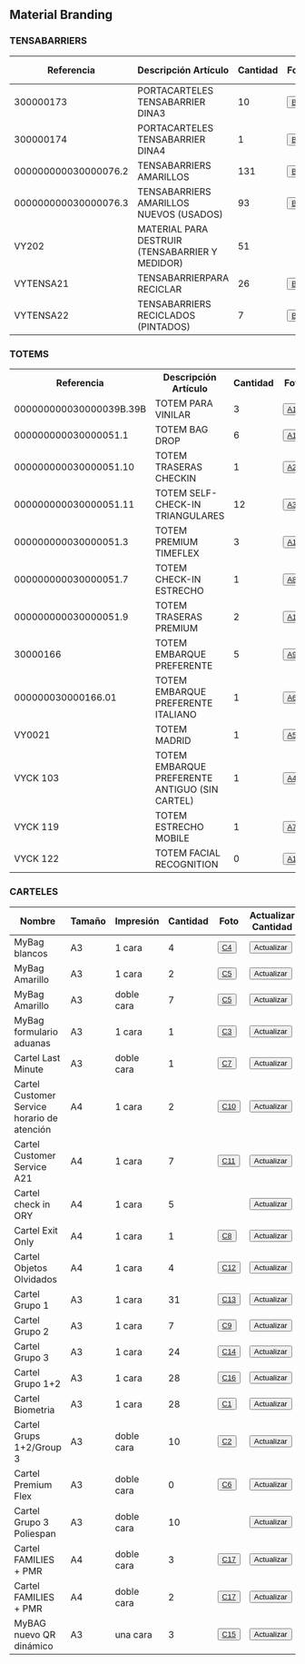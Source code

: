 <html lang="es">
<head>
<html lang="es">
<head>
<script>
        function actualizarCantidad(numeroFila) {
            var nuevaCantidad = prompt("Ingrese la nueva cantidad:");
            if (nuevaCantidad !== null && !isNaN(nuevaCantidad) && nuevaCantidad !== "") {
                    var cantidadId = 'cantidad' + numeroFila;
                    document.getElementById('cantidad' + numeroFila).textContent = nuevaCantidad;
                    localStorage.setItem(cantidadId, nuevaCantidad);
          } else {
             alert("Por favor, ingrese un número válido para la cantidad.");
          }
     }
function cargarCantidades() {
 for (var i = 1; i <= 40; i++) {
      var cantidadId = 'cantidad' + i;
                var cantidadGuardada = localStorage.getItem(cantidadId);
                if (cantidadGuardada !== null) {
                    document.getElementById(cantidadId).textContent = cantidadGuardada;
               }
            }
    }document.addEventListener('DOMContentLoaded', cargarCantidades);
  function generarExcel() {
            var data = [];
            var headers = ["Referencia", "Descripción Artículo", "Cantidad", "Foto"];
            data.push(headers);
var rows = document.querySelectorAll("tbody tr");
            rows.forEach((row, index) => {
                var referencia = row.cells[0].textContent;
                var descripcion = row.cells[1].textContent;
                var cantidad = row.cells[2].textContent;
                var foto = row.cells[3].querySelector("a").href;
                data.push([referencia, descripcion, cantidad, foto]);
            });
var wb = XLSX.utils.book_new();
            var ws = XLSX.utils.aoa_to_sheet(data);
            XLSX.utils.book_append_sheet(wb, ws, "Material Branding");
XLSX.writeFile(wb, "Material_Branding.xlsx");
        }
document.addEventListener('DOMContentLoaded', cargarCantidades);  
</script>
</head>
<body>
<h2>Material Branding</h2>
<table>
  <thead>
    <tr>
      <th>Referencia</th>
      <th>Descripción Artículo</th>
      <th>Cantidad</th>
      <th>Foto</th>
      <th>Actualizar Cantidad</th>
 </tr>
  </thead>
  <tbody>
  <tr><h3>TENSABARRIERS</h3></tr> 
  <td>300000173</td>
      <td>PORTACARTELES TENSABARRIER DINA3</td>
     <td id="cantidad1">10</td>
<td><button onclick="window.open"><a href="Fotos/B1.JPG" target="_blank">B1</a></button></td>
<td><button onclick="actualizarCantidad(1)">Actualizar</button></td>
    <tr>
      <td>300000174</td>
      <td>PORTACARTELES TENSABARRIER DINA4</td>
      <td id="cantidad2">1</td>
     <td><button onclick="window.open"><a href="Fotos/B3.JPG" target="_blank">B3</a></button></td>
     <td><button onclick="actualizarCantidad(2)">Actualizar</button></td>
</tr>
    <tr>
        <td>000000000030000076.2</td>
        <td>TENSABARRIERS AMARILLOS</td>
        <td id="cantidad3">131</td>
      <td><button onclick="window.open"><a href="Fotos/B4.JPG" target="_blank">B4</a></button></td>
    <td><button onclick="actualizarCantidad(3)">Actualizar</button></td>
</tr>
    <tr>
        <td>000000000030000076.3</td>
        <td>TENSABARRIERS AMARILLOS NUEVOS (USADOS)</td>
        <td id="cantidad4">93</td>
        <td><button onclick="window.open"><a href="Fotos/B5.JPG" target="_blank">B5</a></button></td>
   <td><button onclick="actualizarCantidad(4)">Actualizar</button></td> 
</tr>
    <tr>
        <td>VY202</td>
        <td>MATERIAL PARA DESTRUIR (TENSABARRIER Y MEDIDOR)</td>
     <td id="cantidad5">51</td>
<td></td>
        <td><button onclick="actualizarCantidad(5)">Actualizar</button></td>
    </tr>
    <tr>
        <td>VYTENSA21</td>
        <td>TENSABARRIERPARA RECICLAR</td>
<td id="cantidad6">26</td>
        <td><button onclick="window.open"><a href="Fotos/B6.JPG" target="_blank">B6</a></button></td>
<td><button onclick="actualizarCantidad(6)">Actualizar</button></td>
    </tr>
    <tr>
        <td>VYTENSA22</td>
        <td>TENSABARRIERS RECICLADOS (PINTADOS)</td>
<td id="cantidad7">7</td>
        <td><button onclick="window.open"><a href="Fotos/B7.JPG" target="_blank">B7</a></button></td>
<td><button onclick="actualizarCantidad(7)">Actualizar</button></td>    
</tr>
<table>
  <h3>TOTEMS</h3>
<tr>
    <th>Referencia</th>
    <th>Descripción Artículo</th>
    <th>Cantidad</th>
    <th>Foto</th>
    <th>Actualizar Cantidad</th>
</tr>
<tr>
<td>000000000030000039B.39B</td>
      <td>TOTEM PARA VINILAR</td>
<td id="cantidad8">3</td> 
     <td><button onclick="window.open"> <a href="Fotos/A11.JPG" target="_blank">A11</a> </button></td>
  <td><button onclick="actualizarCantidad(8)">Actualizar</button></td>
</tr>
    <tr>
      <td>000000000030000051.1</td>
      <td>TOTEM BAG DROP</td>
<td id="cantidad9">6</td>
      <td><button onclick="window.open"><a href="Fotos/A12.JPG" target="_blank">A12</a></button></td>
 <td><button onclick="actualizarCantidad(9)">Actualizar</button></td>
    </tr>
    <tr>
        <td>000000000030000051.10</td>
        <td>TOTEM TRASERAS CHECKIN</td>
<td id="cantidad10">1</td>
        <td><button onclick="window.open"><a href="Fotos/A2.JPG" target="_blank">A2</a></button></td>
<td><button onclick="actualizarCantidad(10)">Actualizar</button></td>
    </tr>
    <tr>
        <td>000000000030000051.11</td>
        <td>TOTEM SELF-CHECK-IN TRIANGULARES</td>
       <td id="cantidad11">12</td>
   <td><button onclick="window.open"><a href="Fotos/A3.JPG" target="_blank">A3</a></button></td>
   <td><button onclick="actualizarCantidad(11)">Actualizar</button></td> 
</tr>
    <tr>
        <td>000000000030000051.3</td>
        <td>TOTEM PREMIUM TIMEFLEX</td>
        <td id="cantidad12">3</td>
     <td><button onclick="window.open"><a href="Fotos/A13.JPG" target="_blank">A13</a></button></td>
   <td><button onclick="actualizarCantidad(12)">Actualizar</button></td>
 </tr>
    <tr>
        <td>000000000030000051.7</td>
        <td>TOTEM CHECK-IN ESTRECHO</td>
       <td id="cantidad13">1</td>
       <td><button onclick="window.open"><a href="Fotos/A8.JPG" target="_blank">A8</a></button></td>
    <td><button onclick="actualizarCantidad(13)">Actualizar</button></td>
    </tr>
    <tr>
        <td>000000000030000051.9</td>
        <td>TOTEM TRASERAS PREMIUM</td>
      <td id="cantidad14">2</td>
       <td><button onclick="window.open"><a href="Fotos/A1.JPG" target="_blank">A1</a></button></td>
    <td><button onclick="actualizarCantidad(14)">Actualizar</button></td>
    </tr>
    <tr>
        <td>30000166</td>
        <td>TOTEM EMBARQUE PREFERENTE</td>
       <td id="cantidad15">5</td>
       <td><button onclick="window.open"><a href="Fotos/A9.JPG" target="_blank">A9</a></button></td>
    <td><button onclick="actualizarCantidad(15)">Actualizar</button></td>
</tr>
    <tr>
        <td>000000030000166.01</td>
        <td>TOTEM EMBARQUE PREFERENTE ITALIANO</td>
       <td id="cantidad16">1</td>
       <td><button onclick="window.open"><a href="Fotos/A6.JPG" target="_blank">A6</a></button></td>
    <td><button onclick="actualizarCantidad(16)">Actualizar</button></td>
</tr>
    <tr>
        <td>VY0021</td>
        <td>TOTEM MADRID</td>
        <td id="cantidad17">1</td>
       <td><button onclick="window.open"><a href="Fotos/A5.JPG" target="_blank">A5</a></button></td>
    <td><button onclick="actualizarCantidad(17)">Actualizar</button></td>
    </tr>
    <tr>
        <td>VYCK 103</td>
        <td>TOTEM EMBARQUE PREFERENTE ANTIGUO (SIN CARTEL)</td>
        <td id="cantidad18">1</td>
        <td><button onclick="window.open"><a href="Fotos/A4.JPG" target="_blank">A4</a></button></td>
    <td><button onclick="actualizarCantidad(18)">Actualizar</button></td>
    </tr>
    <tr>
        <td>VYCK 119</td>
        <td>TOTEM ESTRECHO MOBILE</td>
      <td id="cantidad19">1</td>
     <td><button onclick="window.open"><a href="Fotos/A7.JPG" target="_blank">A7</a></button></td>
    <td><button onclick="actualizarCantidad(19)">Actualizar</button></td>
    </tr>
    <tr>
        <td>VYCK 122</td>
        <td>TOTEM FACIAL RECOGNITION</td>
      <td id="cantidad20">0</td>
        <td><button onclick="window.open"><a href="Fotos/A10.JPG" target="_blank">A10</a></button></td>
    <td><button onclick="actualizarCantidad(20)">Actualizar</button></td>
    </tr>
</table>
<table>
  <thead>
    <tr>
      <th>Nombre</th>
      <th>Tamaño</th>
      <th>Impresión</th>
      <th>Cantidad</th>
      <th>Foto</th>
      <th>Actualizar Cantidad</th>
 </tr>
  </thead>
  <tbody>
 <h3>CARTELES</h3> 
  <tr>
          <td>MyBag blancos</td>
      <td>A3</td>
<td>1 cara</td>
     <td id="cantidad21">4</td>
<td><button onclick="window.open"><a href="Fotos/C4.JPG" target="_blank">C4</a></button></td>
<td><button onclick="actualizarCantidad(21)">Actualizar</button></td>
</tr>
    <tr>
      <td>MyBag Amarillo</td>
      <td>A3</td>
    <td>1 cara</td>
      <td id="cantidad22">2</td>
     <td><button onclick="window.open"><a href="Fotos/C5.JPG" target="_blank">C5</a></button></td>
     <td><button onclick="actualizarCantidad(22)">Actualizar</button></td>
</tr>
    <tr>
        <td>MyBag Amarillo</td>
      <td>A3</td>
    <td>doble cara</td>
        <td id="cantidad23">7</td>
      <td><button onclick="window.open"><a href="Fotos/C5.JPG" target="_blank">C5</a></button></td>
    <td><button onclick="actualizarCantidad(23)">Actualizar</button></td>
</tr>
    <tr>
        <td>MyBag formulario aduanas</td>
      <td>A3</td>
    <td>1 cara</td>
        <td id="cantidad24">1</td>
        <td><button onclick="window.open"><a href="Fotos/C3.JPG" target="_blank">C3</a></button></td>
   <td><button onclick="actualizarCantidad(24)">Actualizar</button></td> 
</tr>
    <tr>
        <td>Cartel Last Minute</td>
      <td>A3</td>
    <td>doble cara</td>
     <td id="cantidad25">1</td>
<td><button onclick="window.open"><a href="Fotos/C7.JPG" target="_blank">C7</a></button></td>
<td><button onclick="actualizarCantidad(25)">Actualizar</button></td>
</tr>
<tr>
<td>Cartel Customer Service horario de atención</td>
<td>A4</td>
<td>1 cara</td>
<td id="cantidad26">2</td>
<td><button onclick="window.open"><a href="Fotos/C10.JPG" target="_blank">C10</a></button></td>
<td><button onclick="actualizarCantidad(26)">Actualizar</button></td>
</tr>
<tr>
<td>Cartel Customer Service A21 </td>
<td>A4</td>
<td>1 cara</td>
<td id="cantidad27">7</td>
<td><button onclick="window.open"><a href="Fotos/C11.JPG" target="_blank">C11</a></button></td>
<td><button onclick="actualizarCantidad(27)">Actualizar</button></td>    
</tr>
<tr>
<td>Cartel check in ORY</td>
      <td>A4</td>
    <td>1 cara</td>
<td id="cantidad28">5</td>
<td></td>
<td><button onclick="actualizarCantidad(28)">Actualizar</button></td>    
  </tr>
<tr>
<td>Cartel Exit Only</td>
      <td>A4</td>
    <td>1 cara</td>
<td id="cantidad29">1</td>
<td><button onclick="window.open"><a href="Fotos/C8.JPG" target="_blank">C8</a></button></td>
<td><button onclick="actualizarCantidad(29)">Actualizar</button></td>    
</tr>
<tr>
<td>Cartel Objetos Olvidados</td>
      <td>A4</td>
    <td>1 cara</td>
<td id="cantidad30">4</td>
<td><button onclick="window.open"><a href="Fotos/C12.JPG" target="_blank">C12</a></button></td>
<td><button onclick="actualizarCantidad(30)">Actualizar</button></td>
</tr>
<tr>
<td>Cartel Grupo 1</td>
      <td>A3</td>
    <td>1 cara</td>
<td id="cantidad31">31</td>
<td><button onclick="window.open"><a href="Fotos/C13.JPG" target="_blank">C13</a></button></td>
<td><button onclick="actualizarCantidad(31)">Actualizar</button></td>
</tr>
<tr>
<td>Cartel Grupo 2</td>
      <td>A3</td>
    <td>1 cara</td>
<td id="cantidad32">7</td>
<td><button onclick="window.open"><a href="Fotos/C9.JPG" target="_blank">C9</a></button></td>
<td><button onclick="actualizarCantidad(32)">Actualizar</button></td>
</tr>
<tr>
<td>Cartel Grupo 3</td>
      <td>A3</td>
    <td>1 cara</td>
<td id="cantidad33">24</td>
<td><button onclick="window.open"><a href="Fotos/C14.JPG" target="_blank">C14</a></button></td>
<td><button onclick="actualizarCantidad(33)">Actualizar</button></td>
</tr>
<tr>
<td>Cartel Grupo 1+2</td>
      <td>A3</td>
    <td>1 cara</td>
<td id="cantidad34">28</td>
<td><button onclick="window.open"><a href="Fotos/C16.JPG" target="_blank">C16</a></button></td>
<td><button onclick="actualizarCantidad(34)">Actualizar</button></td>
</tr>
<tr>
<td>Cartel Biometria</td>
      <td>A3</td>
    <td>1 cara</td>
<td id="cantidad35">28</td>
<td><button onclick="window.open"><a href="Fotos/C1.JPG" target="_blank">C1</a></button></td>
<td><button onclick="actualizarCantidad(35)">Actualizar</button></td>
</tr>
<tr>
<td>Cartel Grups 1+2/Group 3</td>
      <td>A3</td>
    <td>doble cara</td>
<td id="cantidad36">10</td>
<td><button onclick="window.open"><a href="Fotos/C2.JPG" target="_blank">C2</a></button></td>
<td><button onclick="actualizarCantidad(36)">Actualizar</button></td>
</tr>
<tr>
<td>Cartel Premium Flex</td>
      <td>A3</td>
    <td>doble cara </td>
<td id="cantidad37">0</td>
<td><button onclick="window.open"><a href="Fotos/C6.JPG" target="_blank">C6</a></button></td>
<td><button onclick="actualizarCantidad(37)">Actualizar</button></td>
</tr>
<tr>
<td>Cartel Grupo 3 Poliespan</td>
      <td>A3</td>
    <td>doble cara</td>
<td id="cantidad38">10</td>
<td></td>
<td><button onclick="actualizarCantidad(38)">Actualizar</button></td>
</tr>
<tr>
<td>Cartel FAMILIES + PMR</td>
      <td>A4</td>
    <td>doble cara</td>
<td id="cantidad39">3</td>
<td><button onclick="window.open"><a href="Fotos/C17.JPG" target="_blank">C17</a></button></td>
<td><button onclick="actualizarCantidad(39)">Actualizar</button></td>
</tr>
<tr>
<td>Cartel FAMILIES + PMR</td>
      <td>A4</td>
    <td>doble cara</td>
<td id="cantidad40">2</td>
<td><button onclick="window.open"><a href="Fotos/C17.JPG" target="_blank">C17</a></button></td>
<td><button onclick="actualizarCantidad(40)">Actualizar</button></td>
</tr>

<td>MyBAG nuevo QR dinámico</td>
      <td>A3</td>
    <td>una cara</td>
<td id="cantidad40">3</td>
<td><button onclick="window.open"><a href="Fotos/C15.JPG" target="_blank">C15</a></button></td>
<td><button onclick="actualizarCantidad(40)">Actualizar</button></td>
</tr>

